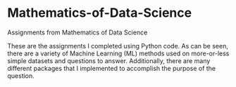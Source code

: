 # Mathematics-of-Data-Science
Assignments from Mathematics of Data Science

These are the assignments I completed using Python code. As can be seen, there are a variety of Machine Learning (ML) methods used on more-or-less simple datasets and questions to answer. Additionally, there are many different packages that I implemented to accomplish the purpose of the question.
